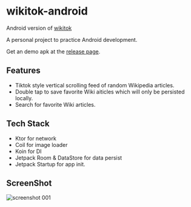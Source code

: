 # wikitok-android

Android version of [wikitok](https://github.com/IsaacGemal/wikitok)

A personal project to practice Android development.

Get an demo apk at the [release page](https://github.com/coreycao/wikitok-android/releases).

## Features

- Tiktok style vertical scrolling feed of random Wikipedia articles.
- Double tap to save favorite Wiki aiticles which will only be persisted locally.
- Search for favorite Wiki articles.

## Tech Stack

- Ktor for network
- Coil for image loader
- Koin for DI
- Jetpack Room & DataStore for data persist
- Jetpack Startup for app init.

## ScreenShot

![screenshot 001](https://github.com/user-attachments/assets/ac99c4ea-1a21-415e-ba24-4d8e7221be23)
